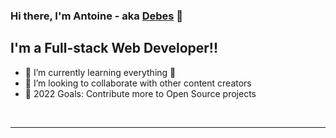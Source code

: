 ### Hi there, I'm Antoine - aka [Debes][website] 👋

## I'm a Full-stack Web Developer!!

- 🌱 I’m currently learning everything 🤣
- 👯 I’m looking to collaborate with other content creators
- 🥅 2022 Goals: Contribute more to Open Source projects

<br />

---

[website]: https://antoinedebes.codes/
